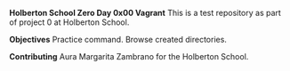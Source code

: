 **Holberton School Zero Day 0x00 Vagrant**
This is a test repository as part of project 0 at Holberton School.

**Objectives**
Practice command.
Browse created directories.

**Contributing**
Aura Margarita Zambrano for the Holberton School.
